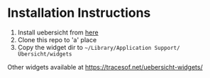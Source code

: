 # Installation Instructions
1. Install uebersicht from [here](https://tracesof.net/uebersicht/)
2. Clone this repo to 'a' place
3. Copy the widget dir to `~/Library/Application Support/Übersicht/widgets`


Other widgets available at https://tracesof.net/uebersicht-widgets/
